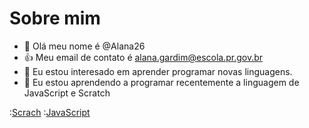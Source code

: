 # Sobre mim
- 👋 Olá meu nome é  @Alana26
- 👍 Meu email de contato é alana.gardim@escola.pr.gov.br
- 👀 Eu estou interesado em aprender programar novas linguagens.
- 🌱 Eu estou aprendendo a programar recentemente a linguagem de JavaScript e Scratch

:[Scrach](https://img.shields.io/badge/Scratch-4D97FF?style=for-the-badge&logo=Scratch&logoColor=white)
:[JavaScript](htts://img.shields.io/bad/JavaScript-323330?style=for-the-badge&logo=javascript&logoColor=F7DF1E)
